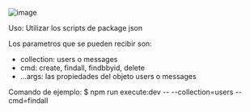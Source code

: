 ![image](https://user-images.githubusercontent.com/39509244/135268776-9b756113-497f-43f4-b658-73e350f33854.png)

Uso:
Utilizar los scripts de package json

Los parametros que se pueden recibir son:
- collection: users o messages
- cmd: create, findall, findbbyid, delete
- ...args: las propiedades del objeto users o messages

Comando de ejemplo:
$ npm run execute:dev -- --collection=users --cmd=findall
